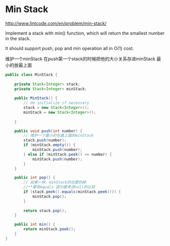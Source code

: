 # Min Stack
http://www.lintcode.com/en/problem/min-stack/

Implement a stack with min() function, which will return the smallest number in the stack.

It should support push, pop and min operation all in O(1) cost.

维护一个minStack 在push第一个stack的时候把他的大小关系存进minStack 最小的放最上面

```java
public class MinStack {
    
    private Stack<Integer> stack;
    private Stack<Integer> minStack;
    
    public MinStack() {
        // do initialize if necessary
        stack = new Stack<Integer>();
        minStack = new Stack<Integer>();
        
    }

    public void push(int number) {
        // 维护一个最小的在最上面的minStack
        stack.push(number);
        if (minStack.empty()) {
            minStack.push(number);
        } else if (minStack.peek() >= number) {
            minStack.push(number);
        }
    }

    public int pop() {
        // 如果一样，minStack的也要扔掉
        //**要用equals 因为要考虑null的比较
        if (stack.peek().equals(minStack.peek())) {
            minStack.pop();
        }
        
        return stack.pop();
    }

    public int min() {
        return minStack.peek();
    }
}

```
